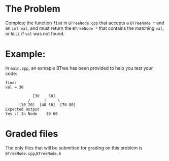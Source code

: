 # The Problem

Complete the function `find` in `BTreeNode.cpp` that accepts a `BTreeNode *` and an `int val`, and must return the `BTreeNode *` that contains the matching `val`, or `NULL` if `val` was not found.

# Example:

In `main.cpp`, an exmaple BTree has been provided to help you test your code:

```
find:
val = 30

            [30    60]
          /      |     \
      [10 20]  [40 50]  [70 80]
Expected Output
Yes :) In Node    30 60
```

# Graded files

The only files that will be submitted for grading on this problem is `BTreeNode.cpp`,`BTreeNode.h`
